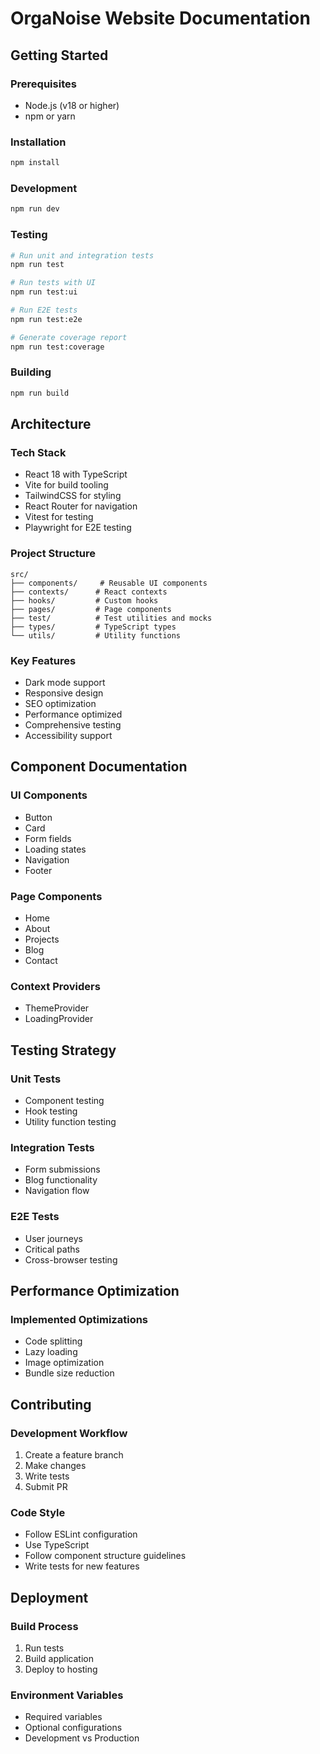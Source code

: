 # OrgaNoise Website Documentation

## Getting Started

### Prerequisites
- Node.js (v18 or higher)
- npm or yarn

### Installation
```bash
npm install
```

### Development
```bash
npm run dev
```

### Testing
```bash
# Run unit and integration tests
npm run test

# Run tests with UI
npm run test:ui

# Run E2E tests
npm run test:e2e

# Generate coverage report
npm run test:coverage
```

### Building
```bash
npm run build
```

## Architecture

### Tech Stack
- React 18 with TypeScript
- Vite for build tooling
- TailwindCSS for styling
- React Router for navigation
- Vitest for testing
- Playwright for E2E testing

### Project Structure
```
src/
├── components/     # Reusable UI components
├── contexts/      # React contexts
├── hooks/         # Custom hooks
├── pages/         # Page components
├── test/          # Test utilities and mocks
├── types/         # TypeScript types
└── utils/         # Utility functions
```

### Key Features
- Dark mode support
- Responsive design
- SEO optimization
- Performance optimized
- Comprehensive testing
- Accessibility support

## Component Documentation

### UI Components
- Button
- Card
- Form fields
- Loading states
- Navigation
- Footer

### Page Components
- Home
- About
- Projects
- Blog
- Contact

### Context Providers
- ThemeProvider
- LoadingProvider

## Testing Strategy

### Unit Tests
- Component testing
- Hook testing
- Utility function testing

### Integration Tests
- Form submissions
- Blog functionality
- Navigation flow

### E2E Tests
- User journeys
- Critical paths
- Cross-browser testing

## Performance Optimization

### Implemented Optimizations
- Code splitting
- Lazy loading
- Image optimization
- Bundle size reduction

## Contributing

### Development Workflow
1. Create a feature branch
2. Make changes
3. Write tests
4. Submit PR

### Code Style
- Follow ESLint configuration
- Use TypeScript
- Follow component structure guidelines
- Write tests for new features

## Deployment

### Build Process
1. Run tests
2. Build application
3. Deploy to hosting

### Environment Variables
- Required variables
- Optional configurations
- Development vs Production